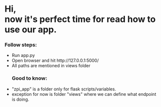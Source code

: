 <h1>
Hi,
<br>now it's perfect time for read how to use our app.
</h1>

<h3>
Follow steps:
</h3>
<ul>
<li> Run app.py </li>
<li>Open browser and hit http://127.0.0.1:5000/</li>
<li>All paths are mentioned in views folder</li>

<h3>Good to know:</h3>
<li>"zpi_app" is a folder only for flask scripts/variables.</li>
<li>exception for now is folder "views" where we can define what endpoint is doing.</li>
</ul>